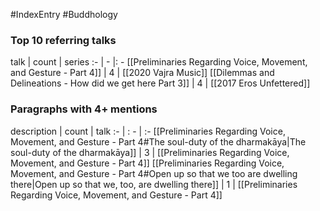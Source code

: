 #IndexEntry #Buddhology

### Top 10 referring talks
talk | count | series
:- | - |: -
[[Preliminaries Regarding Voice, Movement, and Gesture - Part 4]] | 4 | [[2020 Vajra Music]]
[[Dilemmas and Delineations - How did we get here Part 3]] | 4 | [[2017 Eros Unfettered]]

### Paragraphs with 4+ mentions
description | count | talk
:- | : - | :-
[[Preliminaries Regarding Voice, Movement, and Gesture - Part 4#The soul-duty of the dharmakāya\|The soul-duty of the dharmakāya]] | 3 | [[Preliminaries Regarding Voice, Movement, and Gesture - Part 4]]
[[Preliminaries Regarding Voice, Movement, and Gesture - Part 4#Open up so that we too are dwelling there\|Open up so that we, too, are dwelling there]] | 1 | [[Preliminaries Regarding Voice, Movement, and Gesture - Part 4]]

